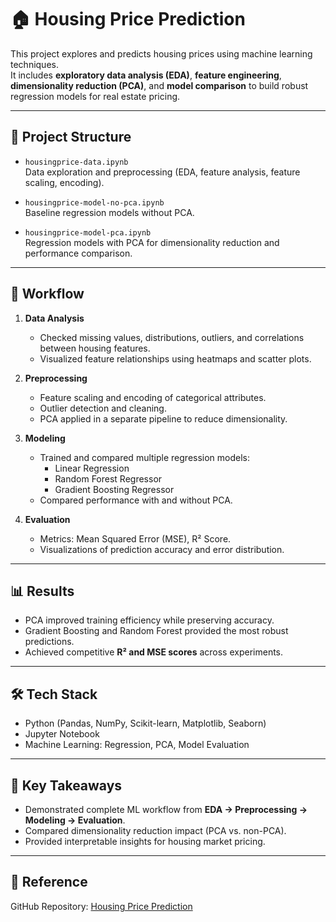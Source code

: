 # 🏠 Housing Price Prediction

This project explores and predicts housing prices using machine learning techniques.  
It includes **exploratory data analysis (EDA)**, **feature engineering**, **dimensionality reduction (PCA)**, and **model comparison** to build robust regression models for real estate pricing.

---

## 📂 Project Structure

- `housingprice-data.ipynb`  
  Data exploration and preprocessing (EDA, feature analysis, feature scaling, encoding).

- `housingprice-model-no-pca.ipynb`  
  Baseline regression models without PCA.

- `housingprice-model-pca.ipynb`  
  Regression models with PCA for dimensionality reduction and performance comparison.

---

## 🚀 Workflow

1. **Data Analysis**  
   - Checked missing values, distributions, outliers, and correlations between housing features.  
   - Visualized feature relationships using heatmaps and scatter plots.

2. **Preprocessing**  
   - Feature scaling and encoding of categorical attributes.  
   - Outlier detection and cleaning.  
   - PCA applied in a separate pipeline to reduce dimensionality.

3. **Modeling**  
   - Trained and compared multiple regression models:  
     - Linear Regression  
     - Random Forest Regressor  
     - Gradient Boosting Regressor  
   - Compared performance with and without PCA.

4. **Evaluation**  
   - Metrics: Mean Squared Error (MSE), R² Score.  
   - Visualizations of prediction accuracy and error distribution.

---

## 📊 Results

- PCA improved training efficiency while preserving accuracy.  
- Gradient Boosting and Random Forest provided the most robust predictions.  
- Achieved competitive **R² and MSE scores** across experiments.

---

## 🛠️ Tech Stack

- Python (Pandas, NumPy, Scikit-learn, Matplotlib, Seaborn)  
- Jupyter Notebook  
- Machine Learning: Regression, PCA, Model Evaluation  

---

## 🎯 Key Takeaways

- Demonstrated complete ML workflow from **EDA → Preprocessing → Modeling → Evaluation**.  
- Compared dimensionality reduction impact (PCA vs. non-PCA).  
- Provided interpretable insights for housing market pricing.

---

## 🔗 Reference

GitHub Repository: [Housing Price Prediction](https://github.com/Dzivilord/HousingPrice)
